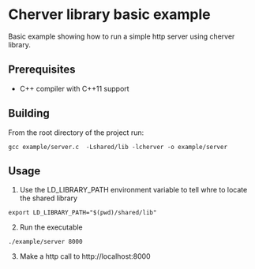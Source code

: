 # Cherver library basic example

Basic example showing how to run a simple http server using cherver library.

## Prerequisites

- C++ compiler with C++11 support

## Building

From the root directory of the project run:

```shell
gcc example/server.c  -Lshared/lib -lcherver -o example/server
```

## Usage

1. Use the LD_LIBRARY_PATH environment variable to tell whre to locate the shared library

```shell
export LD_LIBRARY_PATH="$(pwd)/shared/lib"
```

2. Run the executable

```shell
./example/server 8000
```

3. Make a http call to http://localhost:8000

